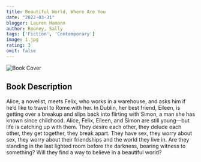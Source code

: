 ```yaml
---
title: Beautiful World, Where Are You
date: "2022-03-31"
blogger: Lauren Hamann
author: Rooney, Sally
tags: ['Fiction', 'Contemporary']
image: 1.jpg
rating: 3
omit: false
---
```


![Book Cover](1.jpg)


## Book Description

Alice, a novelist, meets Felix, who works in a warehouse, and asks him if he’d like to travel to Rome with her. In Dublin, her best friend, Eileen, is getting over a breakup and slips back into flirting with Simon, a man she has known since childhood. Alice, Felix, Eileen, and Simon are still young—but life is catching up with them. They desire each other, they delude each other, they get together, they break apart. They have sex, they worry about sex, they worry about their friendships and the world they live in. Are they standing in the last lighted room before the darkness, bearing witness to something? Will they find a way to believe in a beautiful world?